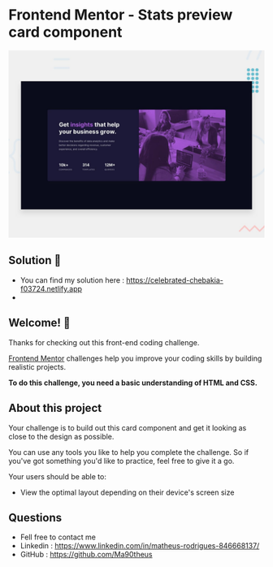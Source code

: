 # Frontend Mentor - Stats preview card component

![Design preview for the Stats preview card component coding challenge](./design/desktop-preview.jpg)

## Solution :vulcan_salute:
- You can find my solution here : https://celebrated-chebakia-f03724.netlify.app
- 
## Welcome! 👋

Thanks for checking out this front-end coding challenge.

[Frontend Mentor](https://www.frontendmentor.io) challenges help you improve your coding skills by building realistic projects.

**To do this challenge, you need a basic understanding of HTML and CSS.**

## About this project

Your challenge is to build out this card component and get it looking as close to the design as possible.

You can use any tools you like to help you complete the challenge. So if you've got something you'd like to practice, feel free to give it a go.

Your users should be able to:

- View the optimal layout depending on their device's screen size



## Questions
- Fell free to contact me
- Linkedin : https://www.linkedin.com/in/matheus-rodrigues-846668137/
- GitHub : https://github.com/Ma90theus

